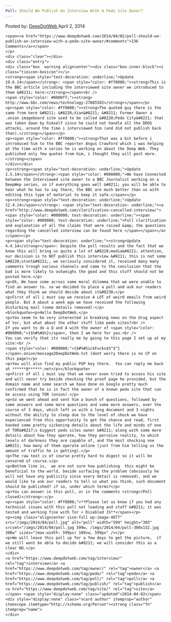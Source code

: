 ```yaml
---
Poll: Should We Publish An Interview With A Pedo Site Owner?
---
```

<article class="post-listing post-4855 post type-post status-publish format-standard has-post-thumbnail hentry  tag-interview tag-owner tag-pedo tag-poll tag-publish tag-site">
    <div class="post-inner">
        <span>Posted by: <a href="https://www.deepdotweb.com/author/admin/" title="">DeepDotWeb </a></span>
    <span>April 2, 2014</span>
    
    <span><a href="https://www.deepdotweb.com/2014/04/02/poll-should-we-publish-an-interview-with-a-pedo-site-owner/#comments">136 Comments</a></span>
    </p>
    <div class="clear"></div>
    <div class="entry">
    <div class="box  warning aligncenter"><div class="box-inner-block"><i class="tieicon-boxicon"></i>
    <strong><span style="text-decoration: underline;">Update 19.6.14</span></strong>: <span style="color: #ff0000;"><strong>This is the BBC article including the interviewed site owner we introduced to them &#8211; here:</strong></span><br />
    <span style="color: #0000ff;"><strong> http://www.bbc.com/news/technology-27885502</strong></span></p>
    <p><span style="color: #ff0000;"><strong>The quoted guy there is the same from here &#8211; &#8220;Xian&#8221; &#8211; Former Owner a .onion imageboard site used to be called &#8220;Pedo City&#8221; that was taken down by himself since he could not handle all the DDOS attacks, around the time i interviewed him (and did not publish back than).</strong></span></p>
    <p><span style="color: #ff0000;"><strong>That was a bit before i introduced him to the BBC reporter Angus Crawford which i was helping at the time with a series he is working on about the Deep Web. They published only few quotes from him, i thought they will post more.</strong></span>
    </div></div>
    <p><strong><span style="text-decoration: underline;">Update 1.5.14</span></strong>:<span style="color: #000000;">We have Connected between the Interviewed site owner to a BBC Journalist working on a DeepWep series, so if everything goes well &#8211; you will be able to hear what he has to say there, the BBC are much better than us with editing this type of material to keep it safe.</span></p>
    <p><strong><span style="text-decoration: underline;">Update 12.4.14</span></strong>: <span style="text-decoration: underline;"><a href="http://www.deepdotweb.com/clarification-cancelled-interview/"><span style="color: #000000; text-decoration: underline;"><span style="color: #000000; text-decoration: underline;">Full clarification and explanation of all the claims that were raised &amp; the questions regarding the cancelled interview can be found here </span></span></a></span></p>
    <p><span style="text-decoration: underline;"><strong>Update 4.4.14</strong></span>: Despite the poll results and the fact that we know this will bring us quite a lot of &#8220;media&#8221; attention, our decision is to NOT publish this interview &#8211; this is not some &#8220;stunt&#8221;, we seriously considered it, received many many comments trough various channels and came to the conclusion that the bad is more likely to outweighs the good and this stuff should not be posted here.</p>
    <p>Ok, We have come across some moral dilemma that we were unable to find an answer to. so we decided to place a poll and ask our readers what they think we should decide about it&#8230;</p>
    <p>First of all i must say we receive A LOT of weird emails from weird people. But A about a week ago we have received the following disturbing mail (some details removed):</p>
    <blockquote><p>Hello DeepDotWeb,</p>
    <p>You seem to be very interested in breaking news on the drug aspect of tor, but what about the other stuff like pedo sites?<br />
    If you want to do a Q and A with the owner of <span style="color: #000000;">{$%#%#$%}</span>, then I am here for you.<br />
    You can verify that its really me by going to this page I set up at my site:<br />
    <span style="color: #000000;">{$#%#SickFucks$%^$^}</span>.onion/message2DeepDotWeb.txt (dont worry there is no CP on this page)</p>
    <p>You will also find my public PGP key there.  You can reply me back at ******@******.net</p></blockquote>
    <p>First of all i must say that we never even tried to access his site and will never try beside checking the proof page he provided, but the domain name and some search we have done on Google pretty much confirmed that he is in fact the owner of a known pedo site that can be access using TOR (onion).</p>
    <p>So we went ahead and sent him a bunch of questions, followed by some answers and some more questions and some more answers, over the course of 3 days, which left us with a long document and 3 nights without the ability to sleep due to the level of shock we have experienced from this opportunity to get the chance and read, first handed some pretty sickening details about the life and minds of one of TOR&#8217;s biggest pedo sites owner &#8211; along with some more details about how they operate, how they perceive reality, to which levels of darkness they are capable of, and the most shocking one &#8211; how many of them operate online (just from him telling us the amount of traffic he is getting).</p>
    <p>The raw text is of course pretty hard to digest so it will be censored of course.</p>
    <p>Bottom line is,  we are not sure how publishing  this might be beneficial to the world, beside surfacing the problem (obviously he will not have any publicity since every detail is removed), and we would like to ask our readers to tell us what you think, such document should be published? if so, under which terms?</p>
    <p>You can answer in this poll, or in the comments <strong>(Poll closed)</strong>:</p>
    <p><span style="color: #ff0000;">**Please let us know if you had any technical issues with this poll not loading and stuff &#8211; it was tested and working fine with Tor + Disabled JS**</span></p>
    <p><img class="aligncenter size-full wp-image-4877" src="/imgs/2014/04/poll.jpg" alt="poll" width="599" height="303" srcset="/imgs/2014/04/poll.jpg 599w, /imgs/2014/04/poll-300x152.jpg 300w" sizes="(max-width: 599px) 100vw, 599px" /></p>
    <p>We will leave this poll up for a few days to get the picture,  if we still wont be able to decide &#8211; we will consider this as a clear NO.</p>
    </div>
    <a href="https://www.deepdotweb.com/tag/interview/" rel="tag">interview</a> <a href="https://www.deepdotweb.com/tag/owner/" rel="tag">owner</a> <a href="https://www.deepdotweb.com/tag/pedo/" rel="tag">pedo</a> <a href="https://www.deepdotweb.com/tag/poll/" rel="tag">poll</a> <a href="https://www.deepdotweb.com/tag/publish/" rel="tag">publish</a> <a href="https://www.deepdotweb.com/tag/site/" rel="tag">site</a></span> <span style="display:none" class="updated">2014-04-02</span>
    <div style="display:none" class="vcard author" itemprop="author" itemscope itemtype="http://schema.org/Person"><strong class="fn" itemprop="name">
    </div>
</article>

